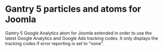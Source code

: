 # Gantry 5 particles and atoms for Joomla
Gantry 5 Google Analytics atom for Joomla extended in order to use the latest Google Analytics and Google Ads tracking codes. It only displays the tracking codes if error reporting is set to "none".
